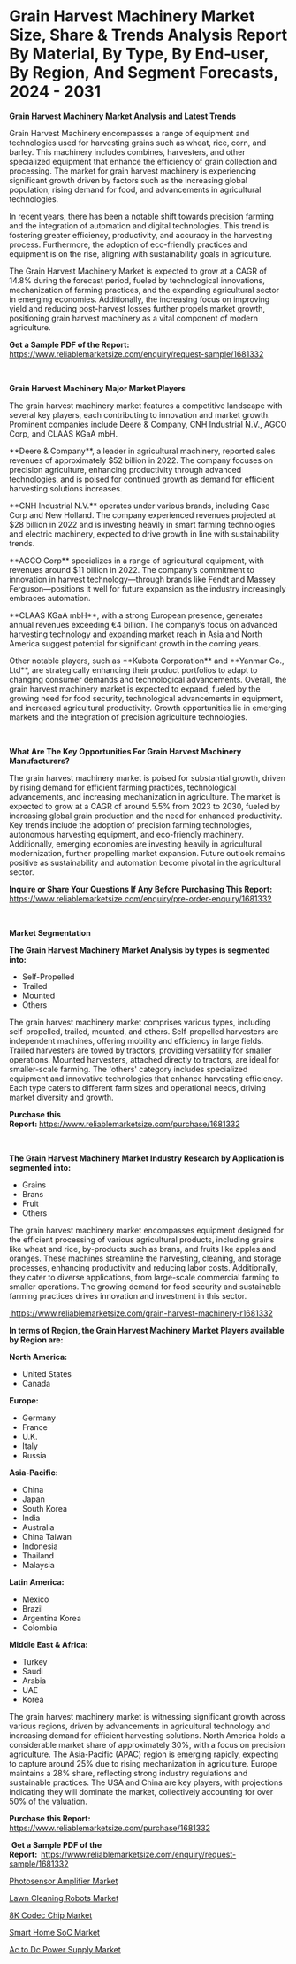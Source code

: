 <p><h1>Grain Harvest Machinery Market Size, Share & Trends Analysis Report By Material, By Type, By End-user, By Region, And Segment Forecasts, 2024 - 2031</h1></p><p><strong>Grain Harvest Machinery Market Analysis and Latest Trends</strong></p>
<p><p>Grain Harvest Machinery encompasses a range of equipment and technologies used for harvesting grains such as wheat, rice, corn, and barley. This machinery includes combines, harvesters, and other specialized equipment that enhance the efficiency of grain collection and processing. The market for grain harvest machinery is experiencing significant growth driven by factors such as the increasing global population, rising demand for food, and advancements in agricultural technologies.</p><p>In recent years, there has been a notable shift towards precision farming and the integration of automation and digital technologies. This trend is fostering greater efficiency, productivity, and accuracy in the harvesting process. Furthermore, the adoption of eco-friendly practices and equipment is on the rise, aligning with sustainability goals in agriculture.</p><p>The Grain Harvest Machinery Market is expected to grow at a CAGR of 14.8% during the forecast period, fueled by technological innovations, mechanization of farming practices, and the expanding agricultural sector in emerging economies. Additionally, the increasing focus on improving yield and reducing post-harvest losses further propels market growth, positioning grain harvest machinery as a vital component of modern agriculture.</p></p>
<p><strong>Get a Sample PDF of the Report:&nbsp;</strong> <a href="https://www.reliablemarketsize.com/enquiry/request-sample/1681332?utm_campaign=1262&utm_medium=2&utm_source=Github&utm_content=ia&utm_term=04102024&utm_id=grain-harvest-machinery">https://www.reliablemarketsize.com/enquiry/request-sample/1681332</a></p>
<p>&nbsp;</p>
<p><strong>Grain Harvest Machinery Major Market Players</strong></p>
<p><p>The grain harvest machinery market features a competitive landscape with several key players, each contributing to innovation and market growth. Prominent companies include Deere & Company, CNH Industrial N.V., AGCO Corp, and CLAAS KGaA mbH.</p><p>**Deere & Company**, a leader in agricultural machinery, reported sales revenues of approximately $52 billion in 2022. The company focuses on precision agriculture, enhancing productivity through advanced technologies, and is poised for continued growth as demand for efficient harvesting solutions increases.</p><p>**CNH Industrial N.V.** operates under various brands, including Case Corp and New Holland. The company experienced revenues projected at $28 billion in 2022 and is investing heavily in smart farming technologies and electric machinery, expected to drive growth in line with sustainability trends.</p><p>**AGCO Corp** specializes in a range of agricultural equipment, with revenues around $11 billion in 2022. The company’s commitment to innovation in harvest technology—through brands like Fendt and Massey Ferguson—positions it well for future expansion as the industry increasingly embraces automation.</p><p>**CLAAS KGaA mbH**, with a strong European presence, generates annual revenues exceeding €4 billion. The company’s focus on advanced harvesting technology and expanding market reach in Asia and North America suggest potential for significant growth in the coming years.</p><p>Other notable players, such as **Kubota Corporation** and **Yanmar Co., Ltd**, are strategically enhancing their product portfolios to adapt to changing consumer demands and technological advancements. Overall, the grain harvest machinery market is expected to expand, fueled by the growing need for food security, technological advancements in equipment, and increased agricultural productivity. Growth opportunities lie in emerging markets and the integration of precision agriculture technologies.</p></p>
<p>&nbsp;</p>
<p><strong>What Are The Key Opportunities For Grain Harvest Machinery Manufacturers?</strong></p>
<p><p>The grain harvest machinery market is poised for substantial growth, driven by rising demand for efficient farming practices, technological advancements, and increasing mechanization in agriculture. The market is expected to grow at a CAGR of around 5.5% from 2023 to 2030, fueled by increasing global grain production and the need for enhanced productivity. Key trends include the adoption of precision farming technologies, autonomous harvesting equipment, and eco-friendly machinery. Additionally, emerging economies are investing heavily in agricultural modernization, further propelling market expansion. Future outlook remains positive as sustainability and automation become pivotal in the agricultural sector.</p></p>
<p><strong>Inquire or Share Your Questions If Any Before Purchasing This Report:</strong> <a href="https://www.reliablemarketsize.com/enquiry/pre-order-enquiry/1681332?utm_campaign=1262&utm_medium=2&utm_source=Github&utm_content=ia&utm_term=04102024&utm_id=grain-harvest-machinery">https://www.reliablemarketsize.com/enquiry/pre-order-enquiry/1681332</a></p>
<p>&nbsp;</p>
<p><strong>Market Segmentation</strong></p>
<p><strong>The Grain Harvest Machinery Market Analysis by types is segmented into:</strong></p>
<p><ul><li>Self-Propelled</li><li>Trailed</li><li>Mounted</li><li>Others</li></ul></p>
<p><p>The grain harvest machinery market comprises various types, including self-propelled, trailed, mounted, and others. Self-propelled harvesters are independent machines, offering mobility and efficiency in large fields. Trailed harvesters are towed by tractors, providing versatility for smaller operations. Mounted harvesters, attached directly to tractors, are ideal for smaller-scale farming. The 'others' category includes specialized equipment and innovative technologies that enhance harvesting efficiency. Each type caters to different farm sizes and operational needs, driving market diversity and growth.</p></p>
<p><strong>Purchase this Report:&nbsp;</strong><a href="https://www.reliablemarketsize.com/purchase/1681332?utm_campaign=1262&utm_medium=2&utm_source=Github&utm_content=ia&utm_term=04102024&utm_id=grain-harvest-machinery">https://www.reliablemarketsize.com/purchase/1681332</a></p>
<p>&nbsp;</p>
<p><strong>The Grain Harvest Machinery Market Industry Research by Application is segmented into:</strong></p>
<p><ul><li>Grains</li><li>Brans</li><li>Fruit</li><li>Others</li></ul></p>
<p><p>The grain harvest machinery market encompasses equipment designed for the efficient processing of various agricultural products, including grains like wheat and rice, by-products such as brans, and fruits like apples and oranges. These machines streamline the harvesting, cleaning, and storage processes, enhancing productivity and reducing labor costs. Additionally, they cater to diverse applications, from large-scale commercial farming to smaller operations. The growing demand for food security and sustainable farming practices drives innovation and investment in this sector.</p></p>
<p><a href="https://www.reliablemarketsize.com/grain-harvest-machinery-r1681332?utm_campaign=1262&utm_medium=2&utm_source=Github&utm_content=ia&utm_term=04102024&utm_id=grain-harvest-machinery">&nbsp;https://www.reliablemarketsize.com/grain-harvest-machinery-r1681332</a></p>
<p><strong>In terms of Region, the Grain Harvest Machinery Market Players available by Region are:</strong></p>
<p>
    <p> <strong> North America: </strong>
        <ul>
            <li>United States</li>
            <li>Canada</li>
        </ul>
        </p> 
    <p> <strong> Europe: </strong>
        <ul>
            <li>Germany</li>
            <li>France</li>
            <li>U.K.</li>
            <li>Italy</li>
            <li>Russia</li>
        </ul>
        </p> 
    <p> <strong> Asia-Pacific: </strong>
        <ul>
            <li>China</li>
            <li>Japan</li>
            <li>South Korea</li>
            <li>India</li>
            <li>Australia</li>
            <li>China Taiwan</li>
            <li>Indonesia</li>
            <li>Thailand</li>
            <li>Malaysia</li>
        </ul>
        </p> 
    <p> <strong> Latin America: </strong>
        <ul>
            <li>Mexico</li>
            <li>Brazil</li>
            <li>Argentina Korea</li>
            <li>Colombia</li>
        </ul>
        </p> 
    <p> <strong> Middle East & Africa: </strong>
        <ul>
            <li>Turkey</li>
            <li>Saudi</li>
            <li>Arabia</li>
            <li>UAE</li>
            <li>Korea</li>
        </ul>
    </p>
    </p>
<p><p>The grain harvest machinery market is witnessing significant growth across various regions, driven by advancements in agricultural technology and increasing demand for efficient harvesting solutions. North America holds a considerable market share of approximately 30%, with a focus on precision agriculture. The Asia-Pacific (APAC) region is emerging rapidly, expecting to capture around 25% due to rising mechanization in agriculture. Europe maintains a 28% share, reflecting strong industry regulations and sustainable practices. The USA and China are key players, with projections indicating they will dominate the market, collectively accounting for over 50% of the valuation.</p></p>
<p><strong>Purchase this Report: </strong><a href="https://www.reliablemarketsize.com/purchase/1681332?utm_campaign=1262&utm_medium=2&utm_source=Github&utm_content=ia&utm_term=04102024&utm_id=grain-harvest-machinery">https://www.reliablemarketsize.com/purchase/1681332</a></p>
<p>&nbsp;<strong>Get a Sample PDF of the Report:&nbsp;&nbsp;</strong><a href="https://www.reliablemarketsize.com/enquiry/request-sample/1681332?utm_campaign=1262&utm_medium=2&utm_source=Github&utm_content=ia&utm_term=04102024&utm_id=grain-harvest-machinery">https://www.reliablemarketsize.com/enquiry/request-sample/1681332</a></p>
<p><strong></strong></p>
<p><p><a href="https://www.linkedin.com/pulse/photosensor-amplifier-market-size-share-competitive-landscape-r4nue?utm_campaign=1262&utm_medium=2&utm_source=Github&utm_content=ia&utm_term=04102024&utm_id=grain-harvest-machinery">Photosensor Amplifier Market</a></p><p><a href="https://github.com/sofayahoo2023/Market-Research-Report-List-6/blob/main/lawn-cleaning-robots-market.md?utm_campaign=1262&utm_medium=2&utm_source=Github&utm_content=ia&utm_term=04102024&utm_id=grain-harvest-machinery">Lawn Cleaning Robots Market</a></p><p><a href="https://issuu.com/reportprime-2/docs/8k-codec-chip-market-size-2030.pptx_60823eb1a1e060?utm_campaign=1262&utm_medium=2&utm_source=Github&utm_content=ia&utm_term=04102024&utm_id=grain-harvest-machinery">8K Codec Chip Market</a></p><p><a href="https://issuu.com/reportprime-2/docs/smart-home-soc-market-size-2030.ppt_c391e9a1bdf21b?utm_campaign=1262&utm_medium=2&utm_source=Github&utm_content=ia&utm_term=04102024&utm_id=grain-harvest-machinery">Smart Home SoC Market</a></p><p><a href="https://www.linkedin.com/pulse/mapping-ac-dc-power-supply-market-trends-challenges-breakthroughs-edote?utm_campaign=1262&utm_medium=2&utm_source=Github&utm_content=ia&utm_term=04102024&utm_id=grain-harvest-machinery">Ac to Dc Power Supply Market</a></p></p>